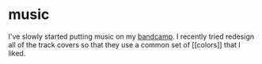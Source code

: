 # music

I've slowly started putting music on my [bandcamp](https://metasyn.bandcamp.com). I recently tried redesign all of the track covers so that they use a common set of [[colors]] that I liked.
